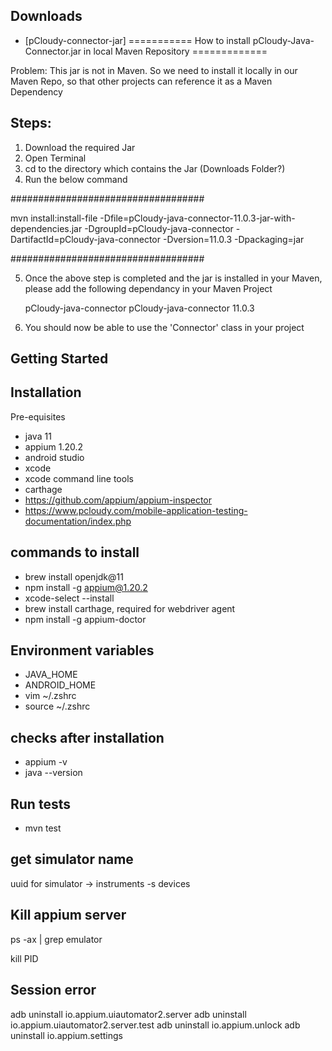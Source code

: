 ## Downloads

* [pCloudy-connector-jar]
  =========== How to install pCloudy-Java-Connector.jar in local Maven Repository =============



Problem: This jar is not in Maven. So we need to install it locally in our Maven Repo,
so that other projects can reference it as a Maven Dependency

Steps:
----------- 

1. Download the required Jar
2. Open Terminal
3. cd to the directory which contains the Jar (Downloads Folder?)
4. Run the below command

###################################

mvn install:install-file -Dfile=pCloudy-java-connector-11.0.3-jar-with-dependencies.jar -DgroupId=pCloudy-java-connector -DartifactId=pCloudy-java-connector -Dversion=11.0.3 -Dpackaging=jar

###################################

5. Once the above step is completed and the jar is installed in your Maven, please add the following dependancy in your Maven Project

   	<dependency>
   		<groupId>pCloudy-java-connector</groupId>
   		<artifactId>pCloudy-java-connector</artifactId>
   		<version>11.0.3</version>
   	</dependency>

6. You should now be able to use the 'Connector' class in your project

## Getting Started

## Installation

Pre-equisites
- java 11
- appium 1.20.2
- android studio
- xcode
- xcode command line tools
- carthage
- https://github.com/appium/appium-inspector
- https://www.pcloudy.com/mobile-application-testing-documentation/index.php


## commands to install

- brew install openjdk@11
- npm install -g appium@1.20.2
- xcode-select --install
- brew install carthage, required for webdriver agent
- npm install -g appium-doctor

## Environment variables

- JAVA_HOME
- ANDROID_HOME
- vim ~/.zshrc
- source ~/.zshrc

## checks after installation

- appium -v
- java --version

## Run tests

- mvn test


## get simulator name
uuid for simulator -> instruments -s devices

## Kill appium server

ps -ax | grep emulator

kill PID

## Session error

adb uninstall io.appium.uiautomator2.server
adb uninstall io.appium.uiautomator2.server.test
adb uninstall io.appium.unlock
adb uninstall io.appium.settings









